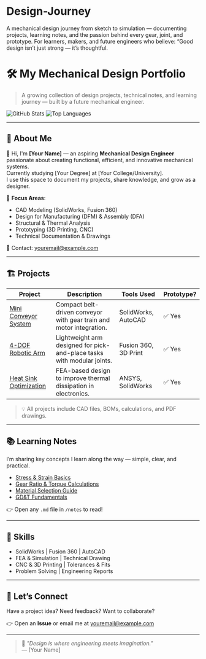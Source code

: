 # Design-Journey
A mechanical design journey from sketch to simulation — documenting projects, learning notes, and the passion behind every gear, joint, and prototype. For learners, makers, and future engineers who believe: “Good design isn’t just strong — it’s thoughtful.
# 🛠️ My Mechanical Design Portfolio

> A growing collection of design projects, technical notes, and learning journey — built by a future mechanical engineer.

![GitHub Stats](https://github-readme-stats.vercel.app/api?username=your-github-username&show_icons=true&theme=dark&hide_border=true&count_private=true)
![Top Languages](https://github-readme-stats.vercel.app/api/top-langs/?username=your-github-username&layout=compact&theme=dark&hide_border=true)

---

## 🔧 About Me
👋 Hi, I'm **[Your Name]** — an aspiring **Mechanical Design Engineer** passionate about creating functional, efficient, and innovative mechanical systems.  
Currently studying [Your Degree] at [Your College/University].  
I use this space to document my projects, share knowledge, and grow as a designer.

🔧 **Focus Areas**:  
- CAD Modeling (SolidWorks, Fusion 360)  
- Design for Manufacturing (DFM) & Assembly (DFA)  
- Structural & Thermal Analysis  
- Prototyping (3D Printing, CNC)  
- Technical Documentation & Drawings  

📧 Contact: [youremail@example.com](mailto:youremail@example.com)

---

## 🏗️ Projects

| Project | Description | Tools Used | Prototype? |
|--------|-------------|------------|------------|
| [Mini Conveyor System](https://github.com/yourusername/conveyor-system) | Compact belt-driven conveyor with gear train and motor integration. | SolidWorks, AutoCAD | ✅ Yes |
| [4-DOF Robotic Arm](https://github.com/yourusername/robotic-arm) | Lightweight arm designed for pick-and-place tasks with modular joints. | Fusion 360, 3D Print | ✅ Yes |
| [Heat Sink Optimization](https://github.com/yourusername/heat-sink) | FEA-based design to improve thermal dissipation in electronics. | ANSYS, SolidWorks | ✅ Yes |

> 💡 All projects include CAD files, BOMs, calculations, and PDF drawings.

---

## 📚 Learning Notes

I’m sharing key concepts I learn along the way — simple, clear, and practical.

- [Stress & Strain Basics](./notes/stress-strain.md)
- [Gear Ratio & Torque Calculations](./notes/gear-ratio.md)
- [Material Selection Guide](./notes/materials.md)
- [GD&T Fundamentals](./notes/gd&t.md)

👉 Open any `.md` file in `/notes` to read!

---

## 🎯 Skills
- SolidWorks | Fusion 360 | AutoCAD
- FEA & Simulation | Technical Drawing
- CNC & 3D Printing | Tolerances & Fits
- Problem Solving | Engineering Reports

---

## 🤝 Let’s Connect
Have a project idea? Need feedback? Want to collaborate?

👉 Open an **Issue** or email me at [youremail@example.com](mailto:youremail@example.com)

---

> 🌟 *"Design is where engineering meets imagination."*  
> — [Your Name]
